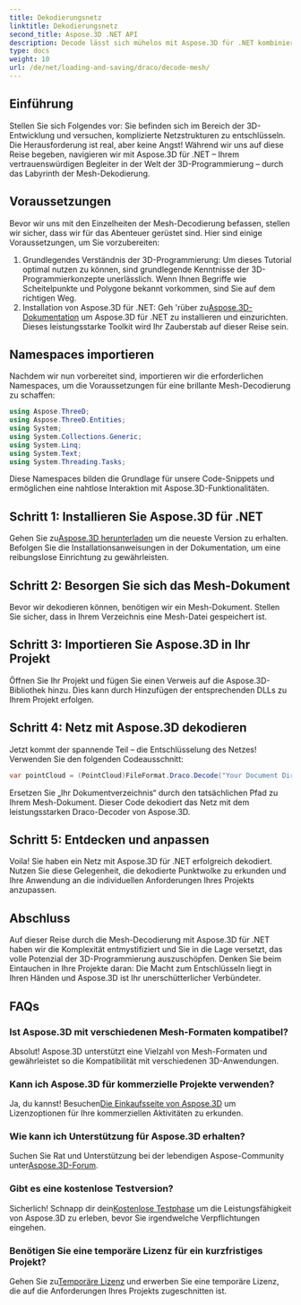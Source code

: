 ```yaml
---
title: Dekodierungsnetz
linktitle: Dekodierungsnetz
second_title: Aspose.3D .NET API
description: Decode lässt sich mühelos mit Aspose.3D für .NET kombinieren. Ihr Einstieg in die nahtlose 3D-Programmierung. Entdecken, passen Sie Ihre Projekte an und verbessern Sie sie.
type: docs
weight: 10
url: /de/net/loading-and-saving/draco/decode-mesh/
---
```

## Einführung
Stellen Sie sich Folgendes vor: Sie befinden sich im Bereich der 3D-Entwicklung und versuchen, komplizierte Netzstrukturen zu entschlüsseln. Die Herausforderung ist real, aber keine Angst! Während wir uns auf diese Reise begeben, navigieren wir mit Aspose.3D für .NET – Ihrem vertrauenswürdigen Begleiter in der Welt der 3D-Programmierung – durch das Labyrinth der Mesh-Dekodierung.
## Voraussetzungen
Bevor wir uns mit den Einzelheiten der Mesh-Decodierung befassen, stellen wir sicher, dass wir für das Abenteuer gerüstet sind. Hier sind einige Voraussetzungen, um Sie vorzubereiten:
1. Grundlegendes Verständnis der 3D-Programmierung:
   Um dieses Tutorial optimal nutzen zu können, sind grundlegende Kenntnisse der 3D-Programmierkonzepte unerlässlich. Wenn Ihnen Begriffe wie Scheitelpunkte und Polygone bekannt vorkommen, sind Sie auf dem richtigen Weg.
2. Installation von Aspose.3D für .NET:
    Geh 'rüber zu[Aspose.3D-Dokumentation](https://reference.aspose.com/3d/net/) um Aspose.3D für .NET zu installieren und einzurichten. Dieses leistungsstarke Toolkit wird Ihr Zauberstab auf dieser Reise sein.
## Namespaces importieren
Nachdem wir nun vorbereitet sind, importieren wir die erforderlichen Namespaces, um die Voraussetzungen für eine brillante Mesh-Decodierung zu schaffen:
```csharp
using Aspose.ThreeD;
using Aspose.ThreeD.Entities;
using System;
using System.Collections.Generic;
using System.Linq;
using System.Text;
using System.Threading.Tasks;
```
Diese Namespaces bilden die Grundlage für unsere Code-Snippets und ermöglichen eine nahtlose Interaktion mit Aspose.3D-Funktionalitäten.
## Schritt 1: Installieren Sie Aspose.3D für .NET
   
 Gehen Sie zu[Aspose.3D herunterladen](https://releases.aspose.com/3d/net/) um die neueste Version zu erhalten. Befolgen Sie die Installationsanweisungen in der Dokumentation, um eine reibungslose Einrichtung zu gewährleisten.
## Schritt 2: Besorgen Sie sich das Mesh-Dokument
Bevor wir dekodieren können, benötigen wir ein Mesh-Dokument. Stellen Sie sicher, dass in Ihrem Verzeichnis eine Mesh-Datei gespeichert ist.
## Schritt 3: Importieren Sie Aspose.3D in Ihr Projekt
Öffnen Sie Ihr Projekt und fügen Sie einen Verweis auf die Aspose.3D-Bibliothek hinzu. Dies kann durch Hinzufügen der entsprechenden DLLs zu Ihrem Projekt erfolgen.
## Schritt 4: Netz mit Aspose.3D dekodieren
Jetzt kommt der spannende Teil – die Entschlüsselung des Netzes! Verwenden Sie den folgenden Codeausschnitt:
```csharp
var pointCloud = (PointCloud)FileFormat.Draco.Decode("Your Document Directory" + "point_cloud_no_qp.drc");
```
Ersetzen Sie „Ihr Dokumentverzeichnis“ durch den tatsächlichen Pfad zu Ihrem Mesh-Dokument. Dieser Code dekodiert das Netz mit dem leistungsstarken Draco-Decoder von Aspose.3D.
## Schritt 5: Entdecken und anpassen
Voila! Sie haben ein Netz mit Aspose.3D für .NET erfolgreich dekodiert. Nutzen Sie diese Gelegenheit, die dekodierte Punktwolke zu erkunden und Ihre Anwendung an die individuellen Anforderungen Ihres Projekts anzupassen.
## Abschluss
Auf dieser Reise durch die Mesh-Decodierung mit Aspose.3D für .NET haben wir die Komplexität entmystifiziert und Sie in die Lage versetzt, das volle Potenzial der 3D-Programmierung auszuschöpfen. Denken Sie beim Eintauchen in Ihre Projekte daran: Die Macht zum Entschlüsseln liegt in Ihren Händen und Aspose.3D ist Ihr unerschütterlicher Verbündeter.
## FAQs
### Ist Aspose.3D mit verschiedenen Mesh-Formaten kompatibel?
Absolut! Aspose.3D unterstützt eine Vielzahl von Mesh-Formaten und gewährleistet so die Kompatibilität mit verschiedenen 3D-Anwendungen.
### Kann ich Aspose.3D für kommerzielle Projekte verwenden?
 Ja, du kannst! Besuchen[Die Einkaufsseite von Aspose.3D](https://purchase.aspose.com/buy) um Lizenzoptionen für Ihre kommerziellen Aktivitäten zu erkunden.
### Wie kann ich Unterstützung für Aspose.3D erhalten?
 Suchen Sie Rat und Unterstützung bei der lebendigen Aspose-Community unter[Aspose.3D-Forum](https://forum.aspose.com/c/3d/18).
### Gibt es eine kostenlose Testversion?
 Sicherlich! Schnapp dir dein[Kostenlose Testphase](https://releases.aspose.com/) um die Leistungsfähigkeit von Aspose.3D zu erleben, bevor Sie irgendwelche Verpflichtungen eingehen.
### Benötigen Sie eine temporäre Lizenz für ein kurzfristiges Projekt?
 Gehen Sie zu[Temporäre Lizenz](https://purchase.aspose.com/temporary-license/) und erwerben Sie eine temporäre Lizenz, die auf die Anforderungen Ihres Projekts zugeschnitten ist.